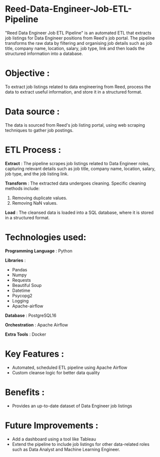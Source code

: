 # Reed-Data-Engineer-Job-ETL-Pipeline
"Reed Data Engineer Job ETL Pipeline" is an automated ETL that extracts job listings for Data Engineer positions from Reed's job portal. The pipeline transforms the raw data by filtering and organising job details such as job title, company name, location, salary, job type, link and then loads the structured information into a database.
# Objective :
To extract job listings related to data engineering from Reed, process the data to extract useful information, and store it in a structured format.
# Data source : 
The data is sourced from Reed's job listing portal, using web scraping techniques to gather job postings.
# ETL Process :
**Extract** : The pipeline scrapes job listings related to Data Engineer roles, capturing relevant details such as job title, company name, location, salary, job type, and the job listing link. 

**Transform** : The extracted data undergoes cleaning. Specific cleaning methods include:
1. Removing duplicate values.
2. Removing NaN values.

**Load** : The cleansed data is loaded into a SQL database, where it is stored in a structured format.

# Technologies used:
**Programming Language** : Python

**Libraries** :
- Pandas
- Numpy
- Requests
- Beautiful Soup
- Datetime
- Psycopg2
- Logging
- Apache-airflow

**Database** : PostgreSQL16

**Orchestration** : Apache Airflow

**Extra Tools** : Docker

# Key Features :
- Automated, scheduled ETL pipeline using Apache Airflow
- Custom cleanse logic for better data quality

# Benefits : 
- Provides an up-to-date dataset of Data Engineer job listings

# Future Improvements :
- Add a dashboard using a tool like Tableau
- Extend the pipeline to include job listings for other data-related roles such as Data Analyst and Machine Learning Engineer.
